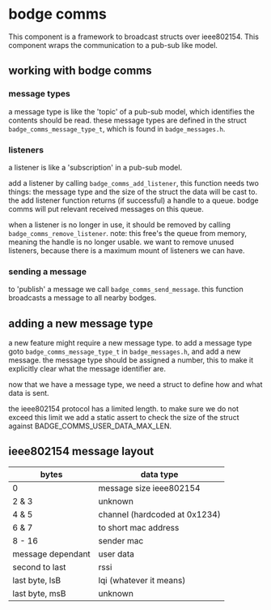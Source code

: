 # bodge comms

This component is a framework to broadcast structs over ieee802154.
This component wraps the communication to a pub-sub like model.

## working with bodge comms

### message types

a message type is like the 'topic' of a pub-sub model, which identifies the contents should be read.
these message types are defined in the struct `badge_comms_message_type_t`, which is found in `badge_messages.h`.

### listeners

a listener is like a 'subscription' in a pub-sub model.

add a listener by calling `badge_comms_add_listener`, this function needs two things: the message type and the size of the struct the data will be cast to.
the add listener function returns (if successful) a handle to a queue.
bodge comms will put relevant received messages on this queue.

when a listener is no longer in use, it should be removed by calling `badge_comms_remove_listener`.
note: this free's the queue from memory, meaning the handle is no longer usable.
we want to remove unused listeners, because there is a maximum mount of listeners we can have.

### sending a message

to 'publish' a message we call `badge_comms_send_message`.
this function broadcasts a message to all nearby bodges.

## adding a new message type

a new feature might require a new message type.
to add a message type goto `badge_comms_message_type_t` in `badge_messages.h`, and add a new message.
the message type should be assigned a number, this to make it explicitly clear what the message identifier are.

now that we have a message type, we need a struct to define how and what data is sent.

the ieee802154 protocol has a limited length.
to make sure we do not exceed this limit we add a static assert to check the size of the struct against BADGE_COMMS_USER_DATA_MAX_LEN.

## ieee802154 message layout

| bytes             | data type                     |
|-------------------|-------------------------------|
| 0                 | message size ieee802154       |
| 2 & 3             | unknown                       |
| 4 & 5             | channel (hardcoded at 0x1234) |
| 6 & 7             | to short mac address          |
| 8 - 16            | sender mac                    |
| message dependant | user data                     |
| second to last    | rssi                          |
| last byte, lsB    | lqi (whatever it means)       |
| last byte, msB    | unknown                       |
